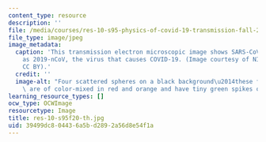 ```yaml
---
content_type: resource
description: ''
file: /media/courses/res-10-s95-physics-of-covid-19-transmission-fall-2020/39499dc804436a5bd2892a56d8e54f1a_res-10-s95f20-th.jpg
file_type: image/jpeg
image_metadata:
  caption: 'This transmission electron microscopic image shows SARS-CoV-2, also known
    as 2019-nCoV, the virus that causes COVID-19. (Image courtesy of NIH/NIAID. License:
    CC BY).'
  credit: ''
  image-alt: "Four scattered spheres on a black background\u2014these four spheres\
    \ are of color-mixed in red and orange and have tiny green spikes on the fringe."
learning_resource_types: []
ocw_type: OCWImage
resourcetype: Image
title: res-10-s95f20-th.jpg
uid: 39499dc8-0443-6a5b-d289-2a56d8e54f1a
---
```

